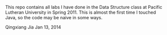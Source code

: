 This repo contains all labs I have done in the Data Structure class at Pacific Lutheran University in Spring 2011. This is almost the first time I touched Java, so the code may be naive in some ways.

Qingxiang Jia
Jan 13, 2014
